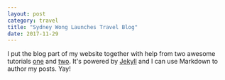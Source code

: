 ```yaml
---
layout: post
category: travel
title: "Sydney Wong Launches Travel Blog"
date: 2017-11-29
---
```


I put the blog part of my website together with help from two awesome tutorials [one](http://jmcglone.com/guides/github-pages/) and [two](https://www.garron.me/en/blog/multi-blog-site-jekyll.html).  It's powered by [Jekyll](http://jekyllrb.com) and I can use Markdown to author my posts.  Yay!
